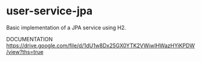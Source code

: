 # user-service-jpa
 Basic implementation of a JPA service using H2.
 
 DOCUMENTATION
 https://drive.google.com/file/d/1dU1w8Dx25GX0YTK2VWiwIHWazHYiKPDW/view?ths=true
